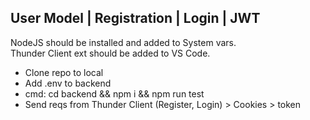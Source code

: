## User Model | Registration | Login | JWT

NodeJS should be installed and added to System vars.  
Thunder Client ext should be added to VS Code.

- Clone repo to local
- Add .env to backend
- cmd: cd backend && npm i && npm run test
- Send reqs from Thunder Client (Register, Login) > Cookies > token
